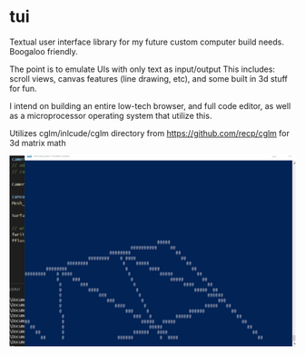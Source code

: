 # tui
Textual user interface library for my future custom computer build needs.
Boogaloo friendly.

The point is to emulate UIs with only text as input/output
This includes: scroll views, canvas features (line drawing, etc), and some built in 3d stuff for fun.

I intend on building an entire low-tech browser, and full code editor, as well as a microprocessor operating system that utilize this.

Utilizes cglm/inlcude/cglm directory from https://github.com/recp/cglm for 3d matrix math

![img](./example.gif)
